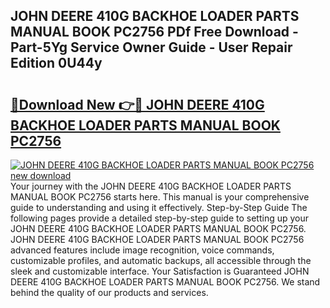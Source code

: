 ## JOHN DEERE 410G BACKHOE LOADER PARTS MANUAL BOOK PC2756 PDf Free Download - Part-5Yg Service Owner Guide - User Repair Edition 0U44y

# <h2><a href="http://bc6923.oget.top/?id=JOHN+DEERE+410G+BACKHOE+LOADER+PARTS+MANUAL+BOOK+PC2756">🔗Download New 👉🔴 JOHN DEERE 410G BACKHOE LOADER PARTS MANUAL BOOK PC2756</a></h2>

[![JOHN DEERE 410G BACKHOE LOADER PARTS MANUAL BOOK PC2756 new download](https://i.imgur.com/5g1atiW.png)](http://bc6923.oget.top/?id=JOHN+DEERE+410G+BACKHOE+LOADER+PARTS+MANUAL+BOOK+PC2756)
Your journey with the JOHN DEERE 410G BACKHOE LOADER PARTS MANUAL BOOK PC2756 starts here. This manual is your comprehensive guide to understanding and using it effectively. Step-by-Step Guide The following pages provide a detailed step-by-step guide to setting up your JOHN DEERE 410G BACKHOE LOADER PARTS MANUAL BOOK PC2756. JOHN DEERE 410G BACKHOE LOADER PARTS MANUAL BOOK PC2756 advanced features include image recognition, voice commands, customizable profiles, and automatic backups, all accessible through the sleek and customizable interface. Your Satisfaction is Guaranteed JOHN DEERE 410G BACKHOE LOADER PARTS MANUAL BOOK PC2756. We stand behind the quality of our products and services.
